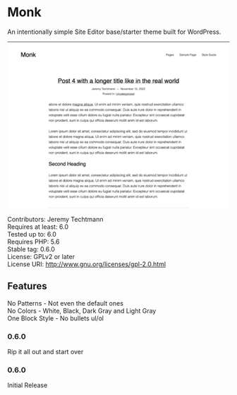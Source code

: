 
# Monk

An intentionally simple Site Editor base/starter theme built for WordPress.

![Screenshot of the Monk Theme homepage](screenshot.jpg)

Contributors: Jeremy Techtmann<br>
Requires at least: 6.0<br>
Tested up to: 6.0<br>
Requires PHP: 5.6<br>
Stable tag: 0.6.0<br>
License: GPLv2 or later<br>
License URI: http://www.gnu.org/licenses/gpl-2.0.html

## Features
No Patterns - Not even the default ones<br>
No Colors - White, Black, Dark Gray and Light Gray<br>
One Block Style - No bullets ul/ol

### 0.6.0

Rip it all out and start over

### 0.6.0

Initial Release